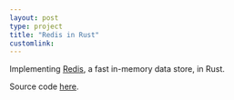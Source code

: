```yaml
---
layout: post
type: project
title: "Redis in Rust"
customlink: 
---
```

Implementing [Redis](https://redis.io/), a fast in-memory data store, in Rust.

Source code [here](https://github.com/changhc/redis-rust).
